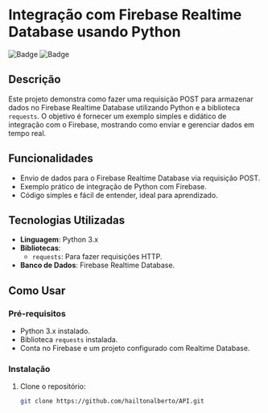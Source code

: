 # Integração com Firebase Realtime Database usando Python

![Badge](https://img.shields.io/badge/Status-Concluído-green)
![Badge](https://img.shields.io/badge/Licença-MIT-blue)

## Descrição
Este projeto demonstra como fazer uma requisição POST para armazenar dados no Firebase Realtime Database utilizando Python e a biblioteca `requests`. O objetivo é fornecer um exemplo simples e didático de integração com o Firebase, mostrando como enviar e gerenciar dados em tempo real.

## Funcionalidades
- Envio de dados para o Firebase Realtime Database via requisição POST.
- Exemplo prático de integração de Python com Firebase.
- Código simples e fácil de entender, ideal para aprendizado.

## Tecnologias Utilizadas
- **Linguagem**: Python 3.x
- **Bibliotecas**:
  - `requests`: Para fazer requisições HTTP.
- **Banco de Dados**: Firebase Realtime Database.

## Como Usar
### Pré-requisitos
- Python 3.x instalado.
- Biblioteca `requests` instalada.
- Conta no Firebase e um projeto configurado com Realtime Database.

### Instalação
1. Clone o repositório:
   ```bash
   git clone https://github.com/hailtonalberto/API.git
